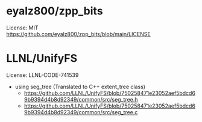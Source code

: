 # eyalz800/zpp_bits
License: MIT  
https://github.com/eyalz800/zpp_bits/blob/main/LICENSE

# LLNL/UnifyFS
License: LLNL-CODE-741539  

- using seg_tree (Translated to C++ extent_tree class)
  - https://github.com/LLNL/UnifyFS/blob/750258471e23052aef5bdcd69b9394d4b8d92349/common/src/seg_tree.h
  - https://github.com/LLNL/UnifyFS/blob/750258471e23052aef5bdcd69b9394d4b8d92349/common/src/seg_tree.c
